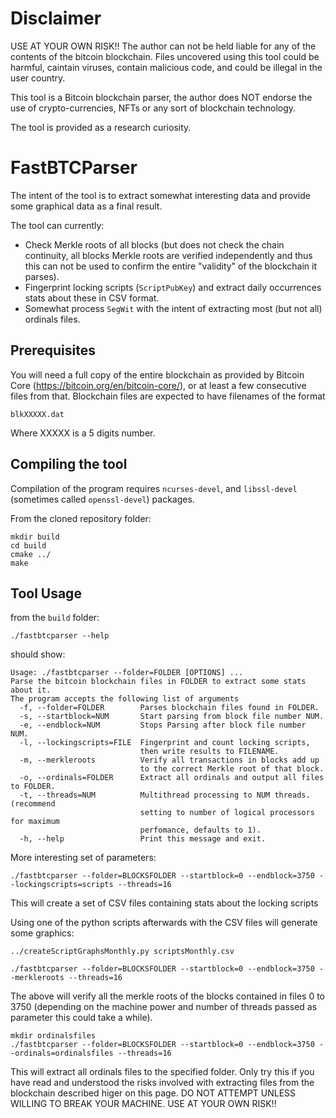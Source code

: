 # Disclaimer

USE AT YOUR OWN RISK!! The author can not be held liable for any of the 
contents of the bitcoin blockchain. Files uncovered using this tool could be 
harmful, caintain viruses, contain malicious code, and could be illegal in the 
user country.  

This tool is a Bitcoin blockchain parser, the author does NOT endorse the use 
of crypto-currencies, NFTs or any sort of blockchain technology. 

The tool is provided as a research curiosity.

# FastBTCParser

The intent of the tool is to extract somewhat interesting data and provide 
some graphical data as a final result.

The tool can currently:
- Check Merkle roots of all blocks (but does not check the chain continuity, 
all blocks Merkle roots are verified independently and thus this can not be 
used to confirm the entire "validity" of the blockchain it parses).
- Fingerprint locking scripts (`ScriptPubKey`) and extract daily occurrences 
stats about these in CSV format.
- Somewhat process `SegWit` with the intent of extracting most (but not all) 
ordinals files.

## Prerequisites

You will need a full copy of the entire blockchain as provided by Bitcoin 
Core (<https://bitcoin.org/en/bitcoin-core/>), or at least a few consecutive 
files from that. Blockchain files are expected to have filenames of the format

```
blkXXXXX.dat
```

Where XXXXX is a 5 digits number.

## Compiling the tool

Compilation of the program requires `ncurses-devel`, and `libssl-devel` 
(sometimes called `openssl-devel`) packages.

From the cloned repository folder:

```
mkdir build
cd build
cmake ../
make
```

## Tool Usage

from the `build` folder:

```
./fastbtcparser --help
```
should show:

```
Usage: ./fastbtcparser --folder=FOLDER [OPTIONS] ... 
Parse the bitcoin blockchain files in FOLDER to extract some stats about it.
The program accepts the following list of arguments
  -f, --folder=FOLDER        Parses blockchain files found in FOLDER.
  -s, --startblock=NUM       Start parsing from block file number NUM.
  -e, --endblock=NUM         Stops Parsing after block file number NUM.
  -l, --lockingscripts=FILE  Fingerprint and count locking scripts, 
                             then write results to FILENAME.
  -m, --merkleroots          Verify all transactions in blocks add up
                             to the correct Merkle root of that block.
  -o, --ordinals=FOLDER      Extract all ordinals and output all files to FOLDER.
  -t, --threads=NUM          Multithread processing to NUM threads. (recommend
                             setting to number of logical processors for maximum
                             perfomance, defaults to 1).
  -h, --help                 Print this message and exit.
```

More interesting set of parameters:

```
./fastbtcparser --folder=BLOCKSFOLDER --startblock=0 --endblock=3750 --lockingscripts=scripts --threads=16
```

This will create a set of CSV files containing stats about the locking scripts

Using one of the python scripts afterwards with the CSV files will generate 
some graphics:

```
../createScriptGraphsMonthly.py scriptsMonthly.csv
```

```
./fastbtcparser --folder=BLOCKSFOLDER --startblock=0 --endblock=3750 --merkleroots --threads=16
```

The above will verify all the merkle roots of the blocks contained in files 0 
to 3750 (depending on the machine power and number of threads passed as 
parameter this could take a while).

```
mkdir ordinalsfiles
./fastbtcparser --folder=BLOCKSFOLDER --startblock=0 --endblock=3750 --ordinals=ordinalsfiles --threads=16
```

This will extract all ordinals files to the specified folder. Only try this if 
you have read and understood the risks involved with extracting files from the 
blockchain described higer on this page. DO NOT ATTEMPT UNLESS WILLING TO BREAK 
YOUR MACHINE. USE AT YOUR OWN RISK!!

